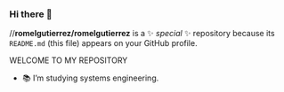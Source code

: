 ### Hi there 👋


//**romelgutierrez/romelgutierrez** is a ✨ _special_ ✨ repository because its `README.md` (this file) appears on your GitHub profile.

WELCOME TO MY REPOSITORY

- 📚 I’m studying systems engineering.


